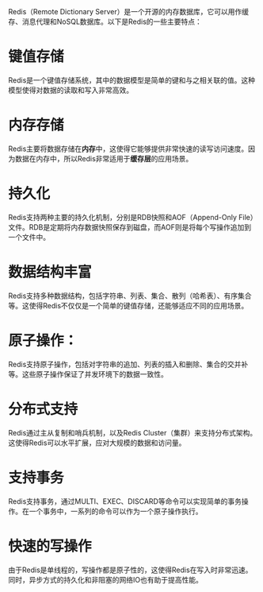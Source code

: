 Redis（Remote Dictionary Server）是一个开源的内存数据库，它可以用作缓存、消息代理和NoSQL数据库。以下是Redis的一些主要特点：
# 键值存储
Redis是一个键值存储系统，其中的数据模型是简单的键和与之相关联的值。这种模型使得对数据的读取和写入非常高效。
# 内存存储
Redis主要将数据存储在**内存**中，这使得它能够提供非常快速的读写访问速度。因为数据在内存中，所以Redis非常适用于**缓存层**的应用场景。
# 持久化
Redis支持两种主要的持久化机制，分别是RDB快照和AOF（Append-Only File）文件。RDB是定期将内存数据快照保存到磁盘，而AOF则是将每个写操作追加到一个文件中。
# 数据结构丰富
Redis支持多种数据结构，包括字符串、列表、集合、散列（哈希表）、有序集合等。这使得Redis不仅仅是一个简单的键值存储，还能够适应不同的应用场景。
# 原子操作：
Redis支持原子操作，包括对字符串的追加、列表的插入和删除、集合的交并补等。这些原子操作保证了并发环境下的数据一致性。
# 分布式支持 
Redis通过主从复制和哨兵机制，以及Redis Cluster（集群）来支持分布式架构。这使得Redis可以水平扩展，应对大规模的数据和访问量。
# 支持事务
Redis支持事务，通过MULTI、EXEC、DISCARD等命令可以实现简单的事务操作。在一个事务中，一系列的命令可以作为一个原子操作执行。
# 快速的写操作
由于Redis是单线程的，写操作都是原子性的，这使得Redis在写入时非常迅速。同时，异步方式的持久化和非阻塞的网络IO也有助于提高性能。
    